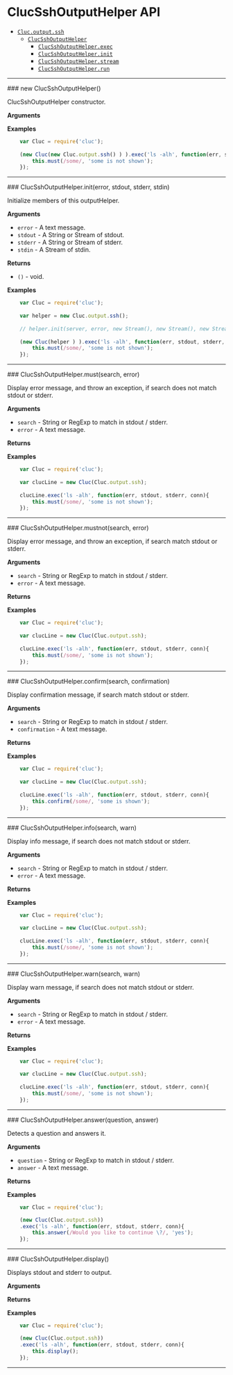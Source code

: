 # ClucSshOutputHelper API

* [`Cluc.output.ssh`]()
    * [`ClucSshOutputHelper`](#ClucSsh)
        * [`ClucSshOutputHelper.exec`](#exec)
        * [`ClucSshOutputHelper.init`](#init)
        * [`ClucSshOutputHelper.stream`](#stream)
        * [`ClucSshOutputHelper.run`](#run)

---------------------------------------


<a name="ClucSshOutputHelper" />
### new ClucSshOutputHelper()

ClucSshOutputHelper constructor.

__Arguments__


__Examples__

```js
    var Cluc = require('cluc');
    
    (new Cluc(new Cluc.output.ssh() ) ).exec('ls -alh', function(err, stdout, stderr, conn){
        this.must(/some/, 'some is not shown');
    });
```

---------------------------------------


<a name="ClucSshOutputHelper.init" />
### ClucSshOutputHelper.init(error, stdout, stderr, stdin)

Initialize members of this outputHelper.

__Arguments__

* `error` - A text message.
* `stdout` - A String or Stream of stdout.
* `stderr` - A String or Stream of stderr.
* `stdin` - A Stream of stdin.

__Returns__

* `()` - void.

__Examples__

```js
    var Cluc = require('cluc');
    
    var helper = new Cluc.output.ssh();
    
    // helper.init(server, error, new Stream(), new Stream(), new Stream());
    
    (new Cluc(helper ) ).exec('ls -alh', function(err, stdout, stderr, conn){
        this.must(/some/, 'some is not shown');
    });
```

---------------------------------------


<a name="ClucSshOutputHelper.must" />
### ClucSshOutputHelper.must(search, error)

Display error message, and throw an exception,
if search does not match stdout or stderr.

__Arguments__

* `search` - String or RegExp to match in stdout / stderr.
* `error` - A text message.

__Returns__


__Examples__

```js
    var Cluc = require('cluc');
    
    var clucLine = new Cluc(Cluc.output.ssh);
    
    clucLine.exec('ls -alh', function(err, stdout, stderr, conn){
        this.must(/some/, 'some is not shown');
    });
```

---------------------------------------


<a name="ClucSshOutputHelper.mustnot" />
### ClucSshOutputHelper.mustnot(search, error)

Display error message, and throw an exception,
if search match stdout or stderr.

__Arguments__

* `search` - String or RegExp to match in stdout / stderr.
* `error` - A text message.

__Returns__


__Examples__

```js
    var Cluc = require('cluc');
    
    var clucLine = new Cluc(Cluc.output.ssh);
    
    clucLine.exec('ls -alh', function(err, stdout, stderr, conn){
        this.must(/some/, 'some is not shown');
    });
```

---------------------------------------


<a name="ClucSshOutputHelper.confirm" />
### ClucSshOutputHelper.confirm(search, confirmation)

Display confirmation message,
if search match stdout or stderr.

__Arguments__

* `search` - String or RegExp to match in stdout / stderr.
* `confirmation` - A text message.

__Returns__


__Examples__

```js
    var Cluc = require('cluc');
    
    var clucLine = new Cluc(Cluc.output.ssh);
    
    clucLine.exec('ls -alh', function(err, stdout, stderr, conn){
        this.confirm(/some/, 'some is shown');
    });
```

---------------------------------------


<a name="ClucSshOutputHelper.warn" />
### ClucSshOutputHelper.info(search, warn)

Display info message,
if search does not match stdout or stderr.

__Arguments__

* `search` - String or RegExp to match in stdout / stderr.
* `error` - A text message.

__Returns__


__Examples__

```js
    var Cluc = require('cluc');
    
    var clucLine = new Cluc(Cluc.output.ssh);
    
    clucLine.exec('ls -alh', function(err, stdout, stderr, conn){
        this.must(/some/, 'some is not shown');
    });
```

---------------------------------------


<a name="ClucSshOutputHelper.warn" />
### ClucSshOutputHelper.warn(search, warn)

Display warn message,
if search does not match stdout or stderr.

__Arguments__

* `search` - String or RegExp to match in stdout / stderr.
* `error` - A text message.

__Returns__


__Examples__

```js
    var Cluc = require('cluc');
    
    var clucLine = new Cluc(Cluc.output.ssh);
    
    clucLine.exec('ls -alh', function(err, stdout, stderr, conn){
        this.must(/some/, 'some is not shown');
    });
```

---------------------------------------


<a name="ClucSshOutputHelper.answer" />
### ClucSshOutputHelper.answer(question, answer)

Detects a question and answers it.

__Arguments__

* `question` - String or RegExp to match in stdout / stderr.
* `answer` - A text message.


__Returns__


__Examples__

```js
    var Cluc = require('cluc');

    (new Cluc(Cluc.output.ssh))
    .exec('ls -alh', function(err, stdout, stderr, conn){
        this.answer(/Would you like to continue \?/, 'yes');
    });
```

---------------------------------------


<a name="ClucSshOutputHelper.display" />
### ClucSshOutputHelper.display()

Displays stdout and stderr to output.

__Arguments__


__Returns__


__Examples__

```js
    var Cluc = require('cluc');

    (new Cluc(Cluc.output.ssh))
    .exec('ls -alh', function(err, stdout, stderr, conn){
        this.display();
    });
```

---------------------------------------
